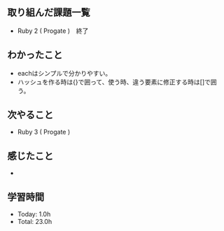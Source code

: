 ## 取り組んだ課題一覧
- Ruby 2 ( Progate )　終了
## わかったこと
- eachはシンプルで分かりやすい。
- ハッシュを作る時は{}で囲って、使う時、違う要素に修正する時は[]で囲う。
## 次やること
- Ruby 3 ( Progate )
## 感じたこと
- 
## 学習時間
- Today: 1.0h
- Total: 23.0h
